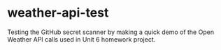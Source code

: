 # weather-api-test

Testing the GitHub secret scanner by making a quick demo of the Open Weather API calls used in Unit 6 homework project.
